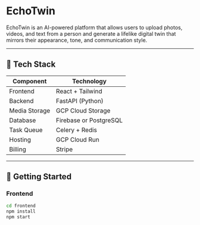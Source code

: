 # EchoTwin

EchoTwin is an AI-powered platform that allows users to upload photos, videos, and text from a person and generate a lifelike digital twin that mirrors their appearance, tone, and communication style.

---

## 🧱 Tech Stack

| Component       | Technology             |
|----------------|------------------------|
| Frontend        | React + Tailwind       |
| Backend         | FastAPI (Python)       |
| Media Storage   | GCP Cloud Storage      |
| Database        | Firebase or PostgreSQL |
| Task Queue      | Celery + Redis         |
| Hosting         | GCP Cloud Run          |
| Billing         | Stripe                 |

---

## 🚀 Getting Started

### Frontend
```bash
cd frontend
npm install
npm start
